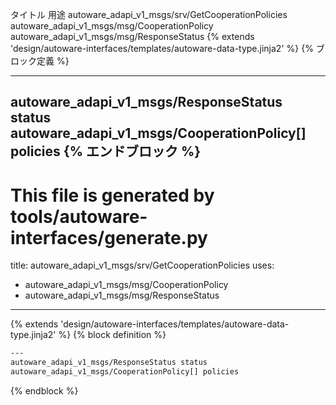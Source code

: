 タイトル	用途
autoware_adapi_v1_msgs/srv/GetCooperationPolicies
autoware_adapi_v1_msgs/msg/CooperationPolicy
autoware_adapi_v1_msgs/msg/ResponseStatus
{% extends 'design/autoware-interfaces/templates/autoware-data-type.jinja2' %} {% ブロック定義 %}

---
autoware_adapi_v1_msgs/ResponseStatus status
autoware_adapi_v1_msgs/CooperationPolicy[] policies
{% エンドブロック %}
---
# This file is generated by tools/autoware-interfaces/generate.py
title: autoware_adapi_v1_msgs/srv/GetCooperationPolicies
uses:
  - autoware_adapi_v1_msgs/msg/CooperationPolicy
  - autoware_adapi_v1_msgs/msg/ResponseStatus
---

{% extends 'design/autoware-interfaces/templates/autoware-data-type.jinja2' %}
{% block definition %}

```txt
---
autoware_adapi_v1_msgs/ResponseStatus status
autoware_adapi_v1_msgs/CooperationPolicy[] policies
```

{% endblock %}
